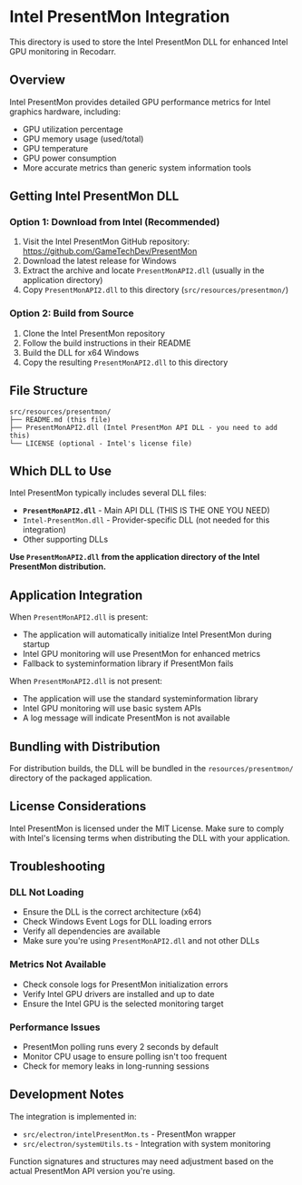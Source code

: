 # Intel PresentMon Integration

This directory is used to store the Intel PresentMon DLL for enhanced Intel GPU monitoring in Recodarr.

## Overview

Intel PresentMon provides detailed GPU performance metrics for Intel graphics hardware, including:
- GPU utilization percentage
- GPU memory usage (used/total)
- GPU temperature
- GPU power consumption
- More accurate metrics than generic system information tools

## Getting Intel PresentMon DLL

### Option 1: Download from Intel (Recommended)

1. Visit the Intel PresentMon GitHub repository: https://github.com/GameTechDev/PresentMon
2. Download the latest release for Windows
3. Extract the archive and locate `PresentMonAPI2.dll` (usually in the application directory)
4. Copy `PresentMonAPI2.dll` to this directory (`src/resources/presentmon/`)

### Option 2: Build from Source

1. Clone the Intel PresentMon repository
2. Follow the build instructions in their README
3. Build the DLL for x64 Windows
4. Copy the resulting `PresentMonAPI2.dll` to this directory

## File Structure

```
src/resources/presentmon/
├── README.md (this file)
├── PresentMonAPI2.dll (Intel PresentMon API DLL - you need to add this)
└── LICENSE (optional - Intel's license file)
```

## Which DLL to Use

Intel PresentMon typically includes several DLL files:
- **`PresentMonAPI2.dll`** - Main API DLL (THIS IS THE ONE YOU NEED)
- `Intel-PresentMon.dll` - Provider-specific DLL (not needed for this integration)
- Other supporting DLLs

**Use `PresentMonAPI2.dll` from the application directory of the Intel PresentMon distribution.**

## Application Integration

When `PresentMonAPI2.dll` is present:
- The application will automatically initialize Intel PresentMon during startup
- Intel GPU monitoring will use PresentMon for enhanced metrics
- Fallback to systeminformation library if PresentMon fails

When `PresentMonAPI2.dll` is not present:
- The application will use the standard systeminformation library
- Intel GPU monitoring will use basic system APIs
- A log message will indicate PresentMon is not available

## Bundling with Distribution

For distribution builds, the DLL will be bundled in the `resources/presentmon/` directory of the packaged application.

## License Considerations

Intel PresentMon is licensed under the MIT License. Make sure to comply with Intel's licensing terms when distributing the DLL with your application.

## Troubleshooting

### DLL Not Loading
- Ensure the DLL is the correct architecture (x64)
- Check Windows Event Logs for DLL loading errors
- Verify all dependencies are available
- Make sure you're using `PresentMonAPI2.dll` and not other DLLs

### Metrics Not Available
- Check console logs for PresentMon initialization errors
- Verify Intel GPU drivers are installed and up to date
- Ensure the Intel GPU is the selected monitoring target

### Performance Issues
- PresentMon polling runs every 2 seconds by default
- Monitor CPU usage to ensure polling isn't too frequent
- Check for memory leaks in long-running sessions

## Development Notes

The integration is implemented in:
- `src/electron/intelPresentMon.ts` - PresentMon wrapper
- `src/electron/systemUtils.ts` - Integration with system monitoring

Function signatures and structures may need adjustment based on the actual PresentMon API version you're using. 